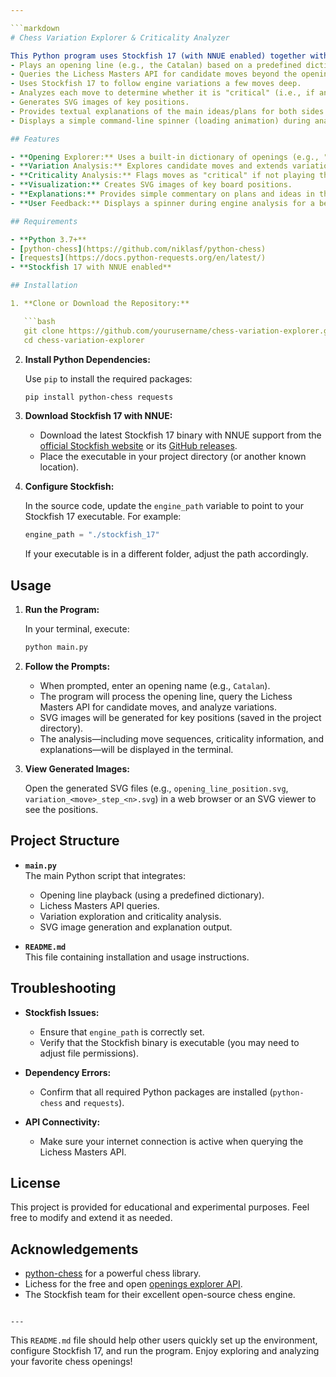 ```yaml
---

```markdown
# Chess Variation Explorer & Criticality Analyzer

This Python program uses Stockfish 17 (with NNUE enabled) together with the Lichess Masters openings database to help you explore chess openings. It:
- Plays an opening line (e.g., the Catalan) based on a predefined dictionary.
- Queries the Lichess Masters API for candidate moves beyond the opening line.
- Uses Stockfish 17 to follow engine variations a few moves deep.
- Analyzes each move to determine whether it is "critical" (i.e., if an alternative move would drop the evaluation by a specified threshold).
- Generates SVG images of key positions.
- Provides textual explanations of the main ideas/plans for both sides.
- Displays a simple command-line spinner (loading animation) during analysis.

## Features

- **Opening Explorer:** Uses a built-in dictionary of openings (e.g., "Catalan") to start analysis.
- **Variation Analysis:** Explores candidate moves and extends variations up to a defined depth.
- **Criticality Analysis:** Flags moves as "critical" if not playing them would result in a significant evaluation drop.
- **Visualization:** Creates SVG images of key board positions.
- **Explanations:** Provides simple commentary on plans and ideas in the final position.
- **User Feedback:** Displays a spinner during engine analysis for a better command-line experience.

## Requirements

- **Python 3.7+**
- [python-chess](https://github.com/niklasf/python-chess)
- [requests](https://docs.python-requests.org/en/latest/)
- **Stockfish 17 with NNUE enabled**

## Installation

1. **Clone or Download the Repository:**

   ```bash
   git clone https://github.com/yourusername/chess-variation-explorer.git
   cd chess-variation-explorer
   ```

2. **Install Python Dependencies:**

   Use `pip` to install the required packages:

   ```bash
   pip install python-chess requests
   ```

3. **Download Stockfish 17 with NNUE:**

   - Download the latest Stockfish 17 binary with NNUE support from the [official Stockfish website](https://stockfishchess.org/) or its [GitHub releases](https://github.com/official-stockfish/Stockfish/releases).
   - Place the executable in your project directory (or another known location).

4. **Configure Stockfish:**

   In the source code, update the `engine_path` variable to point to your Stockfish 17 executable. For example:

   ```python
   engine_path = "./stockfish_17"
   ```

   If your executable is in a different folder, adjust the path accordingly.

## Usage

1. **Run the Program:**

   In your terminal, execute:

   ```bash
   python main.py
   ```

2. **Follow the Prompts:**

   - When prompted, enter an opening name (e.g., `Catalan`).
   - The program will process the opening line, query the Lichess Masters API for candidate moves, and analyze variations.
   - SVG images will be generated for key positions (saved in the project directory).
   - The analysis—including move sequences, criticality information, and explanations—will be displayed in the terminal.

3. **View Generated Images:**

   Open the generated SVG files (e.g., `opening_line_position.svg`, `variation_<move>_step_<n>.svg`) in a web browser or an SVG viewer to see the positions.

## Project Structure

- **`main.py`**  
  The main Python script that integrates:
  - Opening line playback (using a predefined dictionary).
  - Lichess Masters API queries.
  - Variation exploration and criticality analysis.
  - SVG image generation and explanation output.
  
- **`README.md`**  
  This file containing installation and usage instructions.

## Troubleshooting

- **Stockfish Issues:**
  - Ensure that `engine_path` is correctly set.
  - Verify that the Stockfish binary is executable (you may need to adjust file permissions).

- **Dependency Errors:**
  - Confirm that all required Python packages are installed (`python-chess` and `requests`).
  
- **API Connectivity:**
  - Make sure your internet connection is active when querying the Lichess Masters API.

## License

This project is provided for educational and experimental purposes. Feel free to modify and extend it as needed.

## Acknowledgements

- [python-chess](https://github.com/niklasf/python-chess) for a powerful chess library.
- Lichess for the free and open [openings explorer API](https://explorer.lichess.ovh/).
- The Stockfish team for their excellent open-source chess engine.
```

---
```


This `README.md` file should help other users quickly set up the environment, configure Stockfish 17, and run the program. Enjoy exploring and analyzing your favorite chess openings!
